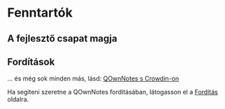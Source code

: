 # Fenntartók

## A fejlesztő csapat magja

<ProfileCard name="Patrizio Bekerle" img="https://www.gravatar.com/avatar/de150011c0b0eb1047c64e0387a252b9?s=164" backgroundImg="/screenshots/screenshot-darkmode.png" functions="Author" github="pbek" keybase="pbek" />

<ProfileCard name="Waqar Ahmed" img="https://www.gravatar.com/avatar/906b60ea647baf206f452687d1de8ba0?s=164" backgroundImg="/screenshots/screenshot-darkmode.png" functions="Highlighing, Spellchecker, Speed improvements, …" github="Waqar144" />

## Fordítások

<ProfileCard name="Amy Lang" img="https://secure.gravatar.com/avatar/3dc87f329e6146780ea72c79db9c5b57" backgroundImg="/screenshots/screenshot-darkmode.png" functions="Head of translation" crowdin="rawfreeamy" />

... és még sok minden más, lásd: [QOwnNotes s Crowdin-on](https://crowdin.com/project/qownnotes/activity_stream)

Ha segíteni szeretne a QOwnNotes fordításában, látogasson el a [Fordítás](translation.md) oldalra.
